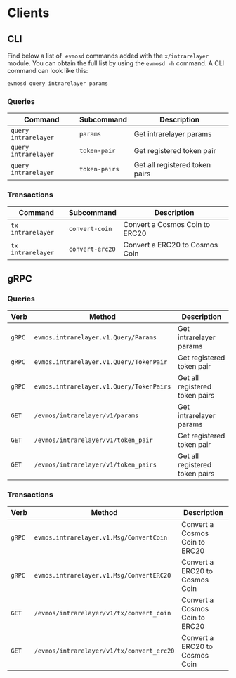 <!--
order: 8
-->

# Clients

## CLI

Find below a list of  `evmosd` commands added with the  `x/intrarelayer` module. You can obtain the full list by using the `evmosd -h` command. A CLI command can look like this:

```bash
evmosd query intrarelayer params
```

### Queries

| Command                | Subcommand    | Description                    |
| ---------------------- | ------------- | ------------------------------ |
| `query` `intrarelayer` | `params`      | Get intrarelayer params        |
| `query` `intrarelayer` | `token-pair`  | Get registered token pair      |
| `query` `intrarelayer` | `token-pairs` | Get all registered token pairs |

### Transactions

| Command             | Subcommand      | Description                    |
| ------------------- | --------------- | ------------------------------ |
| `tx` `intrarelayer` | `convert-coin`  | Convert a Cosmos Coin to ERC20 |
| `tx` `intrarelayer` | `convert-erc20` | Convert a ERC20 to Cosmos Coin |

## gRPC

### Queries

| Verb   | Method                                   | Description                    |
| ------ | ---------------------------------------- | ------------------------------ |
| `gRPC` | `evmos.intrarelayer.v1.Query/Params`     | Get intrarelayer params        |
| `gRPC` | `evmos.intrarelayer.v1.Query/TokenPair`  | Get registered token pair      |
| `gRPC` | `evmos.intrarelayer.v1.Query/TokenPairs` | Get all registered token pairs |
| `GET`  | `/evmos/intrarelayer/v1/params`          | Get intrarelayer params        |
| `GET`  | `/evmos/intrarelayer/v1/token_pair`      | Get registered token pair      |
| `GET`  | `/evmos/intrarelayer/v1/token_pairs`     | Get all registered token pairs |

### Transactions

| Verb   | Method                                    | Description                    |
| ------ | ----------------------------------------- | ------------------------------ |
| `gRPC` | `evmos.intrarelayer.v1.Msg/ConvertCoin`   | Convert a Cosmos Coin to ERC20 |
| `gRPC` | `evmos.intrarelayer.v1.Msg/ConvertERC20`  | Convert a ERC20 to Cosmos Coin |
| `GET`  | `/evmos/intrarelayer/v1/tx/convert_coin`  | Convert a Cosmos Coin to ERC20 |
| `GET`  | `/evmos/intrarelayer/v1/tx/convert_erc20` | Convert a ERC20 to Cosmos Coin |

<!-- ## JSON-RPC

TODO

- Prereq: intrarelaying enabled, pair enabled, evm hook enabled
- Transfer registered ERC20 to module address
- Should update balance on the bank module -->
